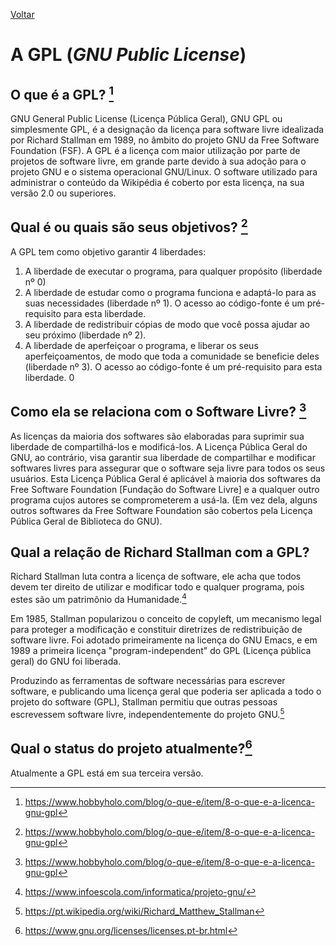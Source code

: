 [Voltar](intro.md)

# A GPL (_GNU Public License_)

## O que é a GPL? [^1]
GNU General Public License (Licença Pública Geral), GNU GPL ou simplesmente GPL, é a designação da licença para software livre idealizada por Richard Stallman em 1989, no âmbito do projeto GNU da Free Software Foundation (FSF).
A GPL é a licença com maior utilização por parte de projetos de software livre, em grande parte devido à sua adoção para o projeto GNU e o sistema operacional GNU/Linux. O software utilizado para administrar o conteúdo da Wikipédia é coberto por esta licença, na sua versão 2.0 ou superiores.


## Qual é ou quais são seus objetivos? [^1]
A GPL tem como objetivo garantir 4 liberdades:
1. A liberdade de executar o programa, para qualquer propósito (liberdade nº 0)
2. A liberdade de estudar como o programa funciona e adaptá-lo para as suas necessidades (liberdade nº 1). O acesso ao código-fonte é um pré-requisito para esta liberdade.
3. A liberdade de redistribuir cópias de modo que você possa ajudar ao seu próximo (liberdade nº 2).
4. A liberdade de aperfeiçoar o programa, e liberar os seus aperfeiçoamentos, de modo que toda a comunidade se beneficie deles (liberdade nº 3). O acesso ao código-fonte é um pré-requisito para esta liberdade.
0
## Como ela se relaciona com o Software Livre? [^1]
As licenças da maioria dos softwares são elaboradas para suprimir sua liberdade de compartilhá-los e modificá-los. A Licença Pública Geral do GNU, ao contrário, visa garantir sua liberdade de compartilhar e modificar softwares livres para assegurar que o software seja livre para todos os seus usuários. Esta Licença Pública Geral é aplicável à maioria dos softwares da Free Software Foundation [Fundação do Software Livre] e a qualquer outro programa cujos autores se comprometerem a usá-la. (Em vez dela, alguns outros softwares da Free Software Foundation são cobertos pela Licença Pública Geral de Biblioteca do GNU).

## Qual a relação de Richard Stallman com a GPL?
Richard Stallman luta contra a licença de software, ele acha que todos devem ter direito de utilizar e modificar todo e qualquer programa, pois estes são um patrimônio da Humanidade.[^2]

Em 1985, Stallman popularizou o conceito de copyleft, um mecanismo legal para proteger a modificação e constituir diretrizes de redistribuição de software livre. Foi adotado primeiramente na licença do GNU Emacs, e em 1989 a primeira licença "program-independent" do GPL (Licença pública geral) do GNU foi liberada.

Produzindo as ferramentas de software necessárias para escrever software, e publicando uma licença geral que poderia ser aplicada a todo o projeto do software (GPL), Stallman permitiu que outras pessoas escrevessem software livre, independentemente do projeto GNU.[^3]

## Qual o status do projeto atualmente?[^4]
Atualmente a GPL está em sua terceira versão.

[^1]: https://www.hobbyholo.com/blog/o-que-e/item/8-o-que-e-a-licenca-gnu-gpl
[^2]: https://www.infoescola.com/informatica/projeto-gnu/
[^3]: https://pt.wikipedia.org/wiki/Richard_Matthew_Stallman
[^4]: https://www.gnu.org/licenses/licenses.pt-br.html
